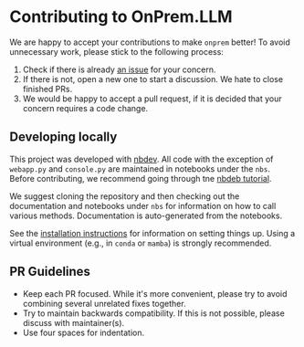 # Contributing to OnPrem.LLM

We are happy to accept your contributions to make `onprem` better! To avoid unnecessary work, please stick to the following process:

1. Check if there is already [an issue](https://github.com/amaiya/onprem/issues) for your concern.
2. If there is not, open a new one to start a discussion. We hate to close finished PRs.
3. We would be happy to accept a pull request, if it is decided that your concern requires a code change.


## Developing locally

This project was developed with [nbdev](https://github.com/fastai/nbdev).  All code with the exception of `webapp.py` and `console.py` are maintained in notebooks under the `nbs`.  Before contributing, we recommend going through tne [nbdeb tutorial](https://nbdev.fast.ai/tutorials/tutorial.html).

We suggest cloning the repository and then checking out the documentation and notebooks under `nbs` for information on how to call various methods. Documentation is auto-generated from the notebooks.

See the [installation instructions](https://amaiya.github.io/onprem/#install) for information on setting things up. Using a virtual environment (e.g., in `conda` or `mamba`) is strongly recommended.


## PR Guidelines

- Keep each PR focused. While it's more convenient, please try to avoid combining several unrelated fixes together.
- Try to maintain backwards compatibility.  If this is not possible, please discuss with maintainer(s).
- Use four spaces for indentation.
